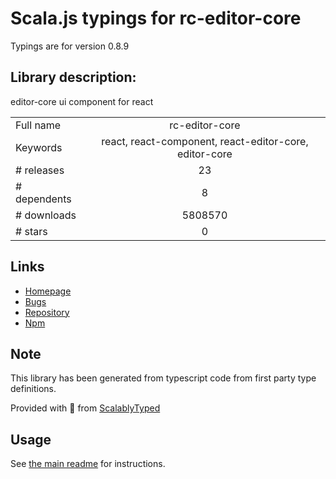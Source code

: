 
# Scala.js typings for rc-editor-core

Typings are for version 0.8.9

## Library description:
editor-core ui component for react

|                    |                 |
| ------------------ | :-------------: |
| Full name          | rc-editor-core |
| Keywords           | react, react-component, react-editor-core, editor-core |
| # releases         | 23 |
| # dependents       | 8 |
| # downloads        | 5808570 |
| # stars            | 0 |

## Links
- [Homepage](https://github.com/react-component/editor-core)
- [Bugs](https://github.com/react-component/editor-core/issues)
- [Repository](https://github.com/react-component/editor-core)
- [Npm](https://www.npmjs.com/package/rc-editor-core)
    


## Note
This library has been generated from typescript code from first party type definitions.

Provided with :purple_heart: from [ScalablyTyped](https://github.com/oyvindberg/ScalablyTyped)

## Usage
See [the main readme](../../readme.md) for instructions.


